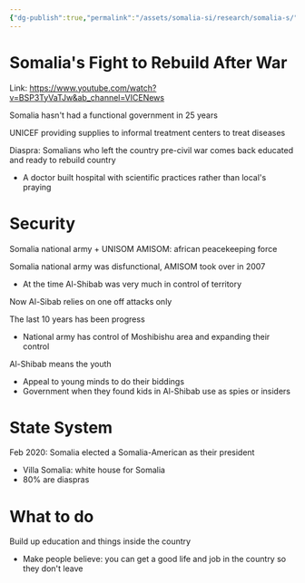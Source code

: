 ```yaml
---
{"dg-publish":true,"permalink":"/assets/somalia-si/research/somalia-s/"}
---
```


# Somalia's Fight to Rebuild After War

Link: https://www.youtube.com/watch?v=BSP3TyVaTJw&ab_channel=VICENews

Somalia hasn't had a functional government in 25 years

UNICEF providing supplies to informal treatment centers to treat diseases

Diaspra: Somalians who left the country pre-civil war comes back educated and ready to rebuild country

- A doctor built hospital with scientific practices rather than local's praying

# Security

Somalia national army + UNISOM AMISOM: african peacekeeping force

Somalia national army was disfunctional, AMISOM took over in 2007

- At the time Al-Shibab was very much in control of territory

Now Al-Sibab relies on one off attacks only

The last 10 years has been progress

- National army has control of Moshibishu area and expanding their control

Al-Shibab means the youth

- Appeal to young minds to do their biddings
- Government when they found kids in Al-Shibab use as spies or insiders

# State System

Feb 2020: Somalia elected a Somalia-American as their president 

- Villa Somalia: white house for Somalia
- 80% are diaspras

# What to do

Build up education and things inside the country

- Make people believe: you can get a good life and job in the country so they don't leave